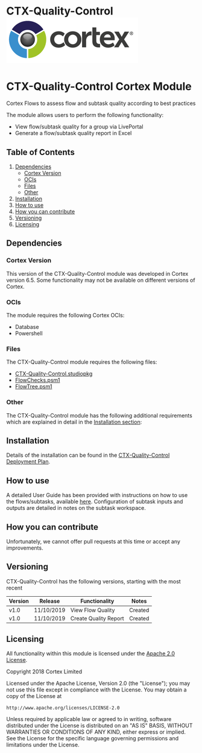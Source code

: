 # CTX-Quality-Control<a href="https://www.cortex-ia.co.uk/" target="_blank"><img src="https://github.com/CortexIATest/CTXImages/blob/master/Cortex-350-120.png" alt="Welcome to Cortex!" width="350" height="120" border="0"></a>

# CTX-Quality-Control Cortex Module
Cortex Flows to assess flow and subtask quality according to best practices

The module allows users to perform the following functionality:
* View flow/subtask quality for a group via LivePortal
* Generate a flow/subtask quality report in Excel

## Table of Contents
1) [Dependencies](#dependencies)
    * [Cortex Version](#cortex-version)
    * [OCIs](#ocis)
    * [Files](#files)
    * [Other](#other)
2) [Installation](#installation)
3) [How to use](#how-to-use)
4) [How you can contribute](#how-you-can-contribute)
5) [Versioning](#versioning)
6) [Licensing](#licensing)


## Dependencies
### Cortex Version
This version of the CTX-Quality-Control module was developed in Cortex version 6.5. Some functionality may not be available on different versions of Cortex.

### OCIs
The  module requires the following Cortex OCIs:
* Database
* Powershell

### Files
The CTX-Quality-Control module requires the following files:
* [CTX-Quality-Control.studiopkg](https://github.com/CortexIntelligentAutomation/CTX-Quality-Control/releases/download/v1.0/CTX-Quality-Control.studiopkg)
* [FlowChecks.psm1](https://github.com/CortexIntelligentAutomation/CTX-Quality-Control/releases/download/v1.0/QC/FlowChecks.psm1)
* [FlowTree.psm1](https://github.com/CortexIntelligentAutomation/CTX-Quality-Control/releases/download/v1.0/QC/FlowTree.psm1)

### Other
The CTX-Quality-Control module has the following additional requirements which are explained in detail in the [Installation section](#Installation):

## Installation
Details of the installation can be found in the [CTX-Quality-Control Deployment Plan](https://github.com/CortexIntelligentAutomation/CTX-Quality-Control/blob/master/CTX-Quality-Control%20-%20Deployment%20Plan.pdf).
## How to use
A detailed User Guide has been provided with instructions on how to use the flows/subtasks, available [here](https://github.com/CortexIntelligentAutomation/CTX-Quality-Control/blob/master/CTX-Quality-Control%20-%20User%20Guide.pdf). Configuration of subtask inputs and outputs are detailed in notes on the subtask workspace.

## How you can contribute
Unfortunately, we cannot offer pull requests at this time or accept any improvements.

## Versioning
CTX-Quality-Control has the following versions, starting with the most recent

Version | Release | Functionality | Notes
------------ | ------------- | ----------- | -----------
v1.0 | 11/10/2019 | View Flow Quality | Created
v1.0 | 11/10/2019 | Create Quality Report | Created

## Licensing
All functionality within this module is licensed under the [Apache 2.0 License](https://www.apache.org/licenses/LICENSE-2.0).

Copyright 2018 Cortex Limited

Licensed under the Apache License, Version 2.0 (the "License");
you may not use this file except in compliance with the License.
You may obtain a copy of the License at

    http://www.apache.org/licenses/LICENSE-2.0

Unless required by applicable law or agreed to in writing, software
distributed under the License is distributed on an "AS IS" BASIS,
WITHOUT WARRANTIES OR CONDITIONS OF ANY KIND, either express or implied.
See the License for the specific language governing permissions and
limitations under the License.


